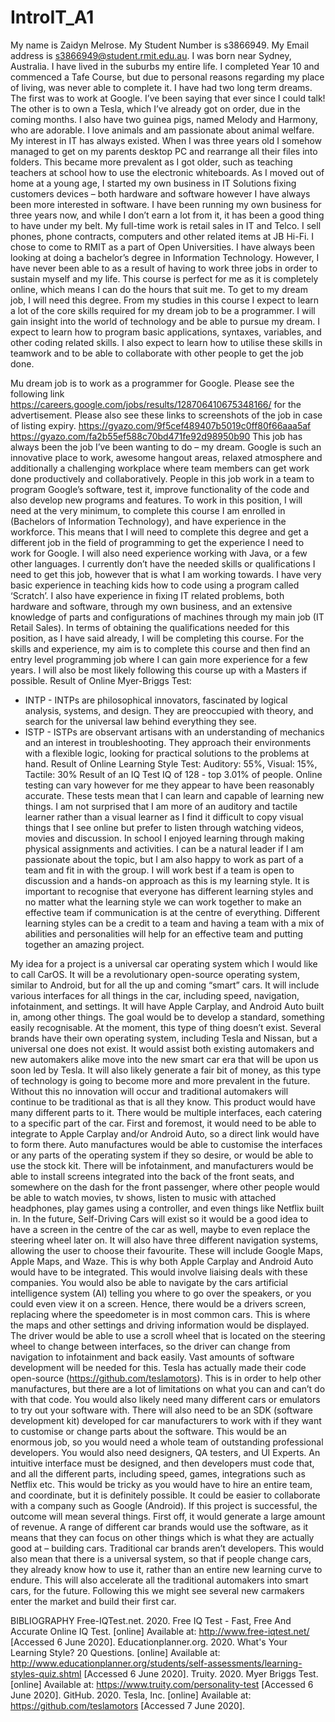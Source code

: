 # IntroIT_A1
My name is Zaidyn Melrose. My Student Number is s3866949. My Email address is s3866949@student.rmit.edu.au. 
I was born near Sydney, Australia.  I have lived in the suburbs my entire life. I completed Year 10 and commenced a Tafe Course, but due to personal reasons regarding my place of living, was never able to complete it. I have had two long term dreams. The first was to work at Google. I’ve been saying that ever since I could talk! The other is to own a Tesla, which I’ve already got on order, due in the coming months. I also have two guinea pigs, named Melody and Harmony, who are adorable. I love animals and am passionate about animal welfare.
My interest in IT has always existed. When I was three years old I somehow managed to get on my parents desktop PC and rearrange all their files into folders. This became more prevalent as I got older, such as teaching teachers at school how to use the electronic whiteboards.  As I moved out of home at a young age, I started my own business in IT Solutions fixing customers devices – both hardware and software however I have always been more interested in software. I have been running my own business for three years now, and while I don’t earn a lot from it, it has been a good thing to have under my belt. My full-time work is retail sales in IT and Telco. I sell phones, phone contracts, computers and other related items at JB Hi-Fi.
I chose to come to RMIT as a part of Open Universities. I have always been looking at doing a bachelor’s degree in Information Technology. However, I have never been able to as a result of having to work three jobs in order to sustain myself and my life. This course is perfect for me as it is completely online, which means I can do the hours that suit me.  To get to my dream job, I will need this degree.
From my studies in this course I expect to learn a lot of the core skills required for my dream job to be a programmer. I will gain insight into the world of technology and be able to pursue my dream. I expect to learn how to program basic applications, syntaxes, variables, and other coding related skills. I also expect to learn how to utilise these skills in teamwork and to be able to collaborate with other people to get the job done.

Mu dream job is to work as a programmer for Google. Please see the following link https://careers.google.com/jobs/results/128706410675348166/ for the advertisement.              Please also see these links to screenshots of the job in case of listing expiry. https://gyazo.com/9f5cef489407b5019c0ff80f66aaa5af https://gyazo.com/fa2b55ef588c70bd471fe92d98950b90 
This job has always been the job I’ve been wanting to do – my dream. Google is such an innovative place to work, awesome hangout areas, relaxed atmosphere and additionally a challenging workplace where team members can get work done productively and collaboratively.  People in this job work in a team to program Google’s software, test it, improve functionality of the code and also develop new programs and features. 
To work in this position, I will need at the very minimum, to complete this course I am enrolled in (Bachelors of Information Technology), and have experience in the workforce. This means that I will need to complete this degree and get a different job in the field of programming to get the experience I need to work for Google. I will also need experience working with Java, or a few other languages. I currently don’t have the needed skills or qualifications I need to get this job, however that is what I am working towards. I have very basic experience in teaching kids how to code using a program called ‘Scratch’. I also have experience in fixing IT related problems, both hardware and software, through my own business, and an extensive knowledge of parts and configurations of machines through my main job (IT Retail Sales). In terms of obtaining the qualifications needed for this position, as I have said already, I will be completing this course. For the skills and experience, my aim is to complete this course and then find an entry level programming job where I can gain more experience for a few years. I will also be most likely following this course up with a Masters if possible.
Result of Online Myer-Briggs Test:
- INTP - INTPs are philosophical innovators, fascinated by logical analysis, systems, and design. They are preoccupied with theory, and search for the universal law behind everything they see.
- ISTP - ISTPs are observant artisans with an understanding of mechanics and an interest in troubleshooting. They approach their environments with a flexible logic, looking for practical solutions to the problems at hand.
Result of Online Learning Style Test:
Auditory: 55%, Visual: 15%, Tactile: 30%
Result of an IQ Test
IQ of 128 - top 3.01% of people.
Online testing can vary however for me they appear to have been reasonably accurate. These tests mean that I can learn and capable of learning new things. I am not surprised that I am more of an auditory and tactile learner rather than a visual learner as I find it difficult to copy visual things that I see online but prefer to listen through watching videos, movies and discussion. In school I enjoyed learning through making physical assignments and activities. 
I can be a natural leader if I am passionate about the topic, but I am also happy to work as part of a team and fit in with the group.  I will work best if a team is open to discussion and a hands-on approach as this is my learning style. 
It is important to recognise that everyone has different learning styles and no matter what the learning style we can work together to make an effective team if communication is at the centre of everything. Different learning styles can be a credit to a team and having a team with a mix of abilities and personalities will help for an effective team and putting together an amazing project.










My idea for a project is a universal car operating system which I would like to call CarOS. It will be a revolutionary open-source operating system, similar to Android, but for all the up and coming “smart” cars. It will include various interfaces for all things in the car, including speed, navigation, infotainment, and settings. It will have Apple Carplay, and Android Auto built in, among other things. The goal would be to develop a standard, something easily recognisable.
At the moment, this type of thing doesn’t exist. Several brands have their own operating system, including Tesla and Nissan, but a universal one does not exist. It would assist both existing automakers and new automakers alike move into the new smart car era that will be upon us soon led by Tesla. It will also likely generate a fair bit of money, as this type of technology is going to become more and more prevalent in the future. Without this no innovation will occur and traditional automakers will continue to be traditional as that is all they know. 
This product would have many different parts to it. There would be multiple interfaces, each catering to a specific part of the car. First and foremost, it would need to be able to integrate to Apple Carplay and/or Android Auto, so a direct link would have to form there. Auto manufactures would be able to customise the interfaces or any parts of the operating system if they so desire, or would be able to use the stock kit. There will be infotainment, and manufacturers would be able to install screens integrated into the back of the front seats, and somewhere on the dash for the front passenger, where other people would be able to watch movies, tv shows, listen to music with attached headphones, play games using a controller, and even things like Netflix built in. In the future, Self-Driving Cars will exist so it would be a good idea to have a screen in the centre of the car as well, maybe to even replace the steering wheel later on. It will also have three different navigation systems, allowing the user to choose their favourite. These will include Google Maps, Apple Maps, and Waze. This is why both Apple Carplay and Android Auto would have to be integrated. This would involve liaising deals with these companies. You would also be able to navigate by the cars artificial intelligence system (AI) telling you where to go over the speakers, or you could even view it on a screen. Hence, there would be a drivers screen, replacing where the speedometer is in most common cars. This is where the maps and other settings and driving information would be displayed. The driver would be able to use a scroll wheel that is located on the steering wheel to change between interfaces, so the driver can change from navigation to infotainment and back easily. 
Vast amounts of software development will be needed for this. Tesla has actually made their code open-source (https://github.com/teslamotors). This is in order to help other manufactures, but there are a lot of limitations on what you can and can’t do with that code. You would also likely need many different cars or emulators to try out your software with. There will also need to be an SDK (software development kit) developed for car manufacturers to work with if they want to customise or change parts about the software.
This would be an enormous job, so you would need a whole team of outstanding professional developers. You would also need designers, QA testers, and UI Experts. An intuitive interface must be designed, and then developers must code that, and all the different parts, including speed, games, integrations such as Netflix etc. This would be tricky as you would have to hire an entire team, and coordinate, but it is definitely possible. It could be easier to collaborate with a company such as Google (Android).
If this project is successful, the outcome will mean several things. First off, it would generate a large amount of revenue.  A range of different car brands would use the software, as it means that they can focus on other things which is what they are actually good at – building cars. Traditional car brands aren’t developers. This would also mean that there is a universal system, so that if people change cars, they already know how to use it, rather than an entire new learning curve to endure. This will also accelerate all the traditional automakers into smart cars, for the future. Following this we might see several new carmakers enter the market and build their first car.





BIBLIOGRAPHY
Free-IQTest.net. 2020. Free IQ Test - Fast, Free And Accurate Online IQ Test. [online] Available at: <http://www.free-iqtest.net/> [Accessed 6 June 2020].
Educationplanner.org. 2020. What's Your Learning Style? 20 Questions. [online] Available at: <http://www.educationplanner.org/students/self-assessments/learning-styles-quiz.shtml> [Accessed 6 June 2020].
Truity. 2020. Myer Briggs Test. [online] Available at: <https://www.truity.com/personality-test> [Accessed 6 June 2020].
GitHub. 2020. Tesla, Inc. [online] Available at: <https://github.com/teslamotors> [Accessed 7 June 2020].
